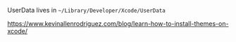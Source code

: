 UserData lives in `~/Library/Developer/Xcode/UserData`


https://www.kevinallenrodriguez.com/blog/learn-how-to-install-themes-on-xcode/
